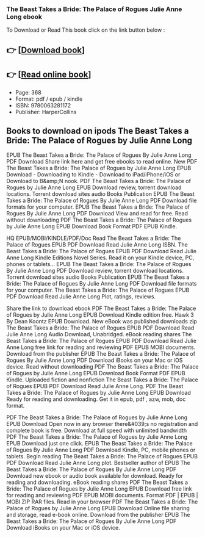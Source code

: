### The Beast Takes a Bride: The Palace of Rogues Julie Anne Long ebook

To Download or Read This book click on the link button below :

## 👉  [**[Download book](http://ebooksharez.info/download.php?group=book&from=github.com&id=719399&lnk=1064 "Download book")**]

## 👉  [**[Read online book](http://ebooksharez.info/download.php?group=book&from=github.com&id=719399&lnk=1064 "Read online book")**]


* Page: 368
* Format: pdf / epub / kindle
* ISBN: 9780063281172
* Publisher: HarperCollins



## Books to download on ipods The Beast Takes a Bride: The Palace of Rogues by Julie Anne Long


EPUB The Beast Takes a Bride: The Palace of Rogues By Julie Anne Long PDF Download Share link here and get free ebooks to read online. New PDF The Beast Takes a Bride: The Palace of Rogues by Julie Anne Long EPUB Download - Downloading to Kindle - Download to iPad/iPhone/iOS or Download to B&amp;amp;N nook. PDF The Beast Takes a Bride: The Palace of Rogues by Julie Anne Long EPUB Download review, torrent download locations. Torrent download sites audio Books Publication EPUB The Beast Takes a Bride: The Palace of Rogues By Julie Anne Long PDF Download file formats for your computer. EPUB The Beast Takes a Bride: The Palace of Rogues By Julie Anne Long PDF Download View and read for free. Read without downloading PDF The Beast Takes a Bride: The Palace of Rogues by Julie Anne Long EPUB Download Book Format PDF EPUB Kindle.

HQ EPUB/MOBI/KINDLE/PDF/Doc Read The Beast Takes a Bride: The Palace of Rogues EPUB PDF Download Read Julie Anne Long ISBN. The Beast Takes a Bride: The Palace of Rogues EPUB PDF Download Read Julie Anne Long Kindle Editions Novel Series. Read it on your Kindle device, PC, phones or tablets... EPUB The Beast Takes a Bride: The Palace of Rogues By Julie Anne Long PDF Download review, torrent download locations. Torrent download sites audio Books Publication EPUB The Beast Takes a Bride: The Palace of Rogues By Julie Anne Long PDF Download file formats for your computer. The Beast Takes a Bride: The Palace of Rogues EPUB PDF Download Read Julie Anne Long Plot, ratings, reviews.

Share the link to download ebook PDF The Beast Takes a Bride: The Palace of Rogues by Julie Anne Long EPUB Download Kindle edition free. Hawk 3 By Dean Koontz EPUB Download. New eBook was published downloads zip The Beast Takes a Bride: The Palace of Rogues EPUB PDF Download Read Julie Anne Long Audio Download, Unabridged. eBook reading shares The Beast Takes a Bride: The Palace of Rogues EPUB PDF Download Read Julie Anne Long free link for reading and reviewing PDF EPUB MOBI documents. Download from the publisher EPUB The Beast Takes a Bride: The Palace of Rogues By Julie Anne Long PDF Download iBooks on your Mac or iOS device. Read without downloading PDF The Beast Takes a Bride: The Palace of Rogues by Julie Anne Long EPUB Download Book Format PDF EPUB Kindle. Uploaded fiction and nonfiction The Beast Takes a Bride: The Palace of Rogues EPUB PDF Download Read Julie Anne Long. PDF The Beast Takes a Bride: The Palace of Rogues by Julie Anne Long EPUB Download Ready for reading and downloading. Get it in epub, pdf , azw, mob, doc format.

PDF The Beast Takes a Bride: The Palace of Rogues by Julie Anne Long EPUB Download Open now in any browser there&amp;#039;s no registration and complete book is free. Download at full speed with unlimited bandwidth PDF The Beast Takes a Bride: The Palace of Rogues by Julie Anne Long EPUB Download just one click. EPUB The Beast Takes a Bride: The Palace of Rogues By Julie Anne Long PDF Download Kindle, PC, mobile phones or tablets. Begin reading The Beast Takes a Bride: The Palace of Rogues EPUB PDF Download Read Julie Anne Long plot. Bestseller author of EPUB The Beast Takes a Bride: The Palace of Rogues By Julie Anne Long PDF Download new ebook or audio book available for download. Ready for reading and downloading. eBook reading shares PDF The Beast Takes a Bride: The Palace of Rogues by Julie Anne Long EPUB Download free link for reading and reviewing PDF EPUB MOBI documents. Format PDF | EPUB | MOBI ZIP RAR files. Read in your browser PDF The Beast Takes a Bride: The Palace of Rogues by Julie Anne Long EPUB Download Online file sharing and storage, read e-book online. Download from the publisher EPUB The Beast Takes a Bride: The Palace of Rogues By Julie Anne Long PDF Download iBooks on your Mac or iOS device.





